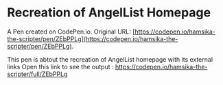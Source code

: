 # Recreation of  AngelList Homepage

A Pen created on CodePen.io. Original URL: [https://codepen.io/hamsika-the-scripter/pen/ZEbPPLg](https://codepen.io/hamsika-the-scripter/pen/ZEbPPLg).

This pen is abtout the recreation of AngelList homepage with its external links
Open this link to see the output : https://codepen.io/hamsika-the-scripter/full/ZEbPPLg
